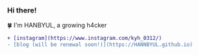 ### Hi there!

🍀 I'm HANBYUL, a growing h4cker

```diff
+ [instagram](https://www.instagram.com/kyh_0312/)
- [blog (will be renewal soon!)](https://HANNBYUL.github.io)
```
